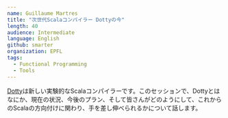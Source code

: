 ```yaml
---
name: Guillaume Martres
title: "次世代Scalaコンパイラー Dottyの今"
length: 40
audience: Intermediate
language: English
github: smarter
organization: EPFL
tags:
  - Functional Programming
  - Tools
---
```

[Dotty](http://dotty.epfl.ch)は新しい実験的なScalaコンパイラーです。このセッションで、Dottyとはなにか、現在の状況、今後のプラン、そして皆さんがどのようにして、これからのScalaの方向付けに関わり、手を差し伸べられるかについて話します。


